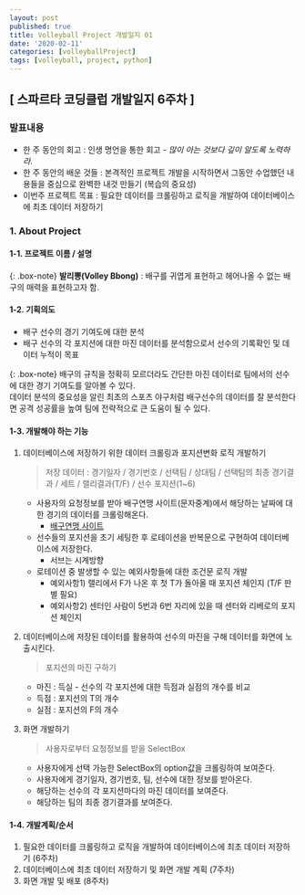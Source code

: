 ```yaml
---
layout: post
published: true
title: Volleyball Project 개발일지 01
date: '2020-02-11'
categories: [volleyballProject]
tags: [volleyball, project, python]
---
```


## [ 스파르타 코딩클럽 개발일지 6주차 ]

### 발표내용
- 한 주 동안의 회고 : 인생 명언을 통한 회고 - _많이 아는 것보다 깊이 알도록 노력하라._
- 한 주 동안의 배운 것들 : 본격적인 프로젝트 개발을 시작하면서 그동안 수업했던 내용들을 중심으로 완벽한 내것 만들기 (복습의 중요성)
- 이번주 프로젝트 목표 : 필요한 데이터를 크롤링하고 로직을 개발하여 데이터베이스에 최초 데이터 저장하기

### 1. About Project
   
#### 1-1. 프로젝트 이름 / 설명

{: .box-note}
**발리뽕(Volley Bbong)** : 배구를 귀엽게 표현하고 헤어나올 수 없는 배구의 매력을 표현하고자 함.
   
#### 1-2. 기획의도
- 배구 선수의 경기 기여도에 대한 분석
- 배구 선수의 각 포지션에 대한 마진 데이터를 분석함으로서 선수의 기록확인 및 데이터 누적이 목표

{: .box-note}
배구의 규칙을 정확히 모르더라도 간단한 마진 데이터로 팀에서의 선수에 대한 경기 기여도를 알아볼 수 있다.   
데이터 분석의 중요성을 알린 최초의 스포츠 야구처럼 배구선수의 데이터를 잘 분석한다면 공격 성공률을 높여 팀에 전략적으로 큰 도움이 될 수 있다.
   
#### 1-3. 개발해야 하는 기능
1. 데이터베이스에 저장하기 위한 데이터 크롤링과 포지션변화 로직 개발하기

	> 저장 데이터 : 경기일자 / 경기번호 / 선택팀 / 상대팀 / 선택팀의 최종 경기결과 / 세트 / 랠리결과(T/F) / 선수 포지션(1~6)
	
	- 사용자의 요청정보를 받아 배구연맹 사이트(문자중계)에서 해당하는 날짜에 대한 경기의 데이터를 크롤링해온다.
		- [배구연맹 사이트](https://www.kovo.co.kr/game/v-league/11110_schedule_list.asp)
	- 선수들의 포지션을 초기 세팅한 후 로테이션을 반복문으로 구현하여 데이터베이스에 저장한다.
		- 서브는 시계방향
	- 로테이션 중 발생할 수 있는 예외사항들에 대한 조건문 로직 개발
		- 예외사항1) 랠리에서 F가 나온 후 첫 T가 돌아올 때 포지션 체인지 (T/F 판별 필요)
		- 예외사항2) 센터인 사람이 5번과 6번 자리에 있을 때 센터와 리베로의 포지션 체인지
	
2. 데이터베이스에 저장된 데이터를 활용하여 선수의 마진을 구해 데이터를 화면에 노출시킨다.

	> 포지션의 마진 구하기

	- 마진 : 득실 - 선수의 각 포지션에 대한 득점과 실점의 개수를 비교
	- 득점 : 포지션의 T의 개수
	- 실점 : 포지션의 F의 개수

3. 화면 개발하기

	> 사용자로부터 요청정보를 받을 SelectBox
	
	- 사용자에게 선택 가능한 SelectBox의 option값을 크롤링하여 보여준다.
	- 사용자에게 경기일자, 경기번호, 팀, 선수에 대한 정보를 받아온다.
	- 해당하는 선수의 각 포지션마다의 마진 데이터를 보여준다.
	- 해당하는 팀의 최종 경기결과를 보여준다.
   
#### 1-4. 개발계획/순서
1. 필요한 데이터를 크롤링하고 로직을 개발하여 데이터베이스에 최초 데이터 저장하기 (6주차)
2. 데이터베이스에 최초 데이터 저장하기 및 화면 개발 계획 (7주차)
3. 화면 개발 및 배포 (8주차)
